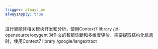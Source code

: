 ```yaml
---
trigger: always_on
alwaysApply: true
---
```

进行智能体相关模块开发和分析，使用Context7 library /jd-opensource/oxygent
对作文的智能诊断和多维度评价，需要提取结构化信息时，使用Context7 library /google/langextract